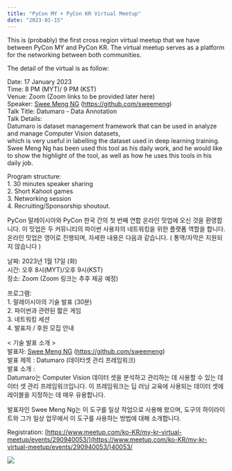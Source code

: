 ```yaml
---
title: "PyCon MY + PyCon KR Virtual Meetup"
date: "2023-01-15"
---
```


This is (probably) the first cross region virtual meetup that we have between PyCon MY and PyCon KR. The virtual meetup serves as a platform for the networking between both communities.

The detail of the virtual is as follow:

Date: 17 January 2023  
Time: 8 PM (MYT)/ 9 PM (KST)  
Venue: Zoom (Zoom links to be provided later here)  
Speaker: [Swee Meng NG](https://www.linkedin.com/in/sweemeng/?originalSubdomain=my) (https://github.com/sweemeng)  
Talk Title: Datumaro - Data Annotation  
Talk Details:  
Datumaro is dataset management framework that can be used in analyze and manage Computer Vision datasets,  
which is very useful in labelling the dataset used in deep learning training. Swee Meng Ng has been used this tool as his daily work, and he would like to show the highlight of the tool, as well as how he uses this tools in his daily job.

Program structure:  
1\. 30 minutes speaker sharing  
2\. Short Kahoot games  
3\. Networking session  
4\. Recruiting/Sponsorship shoutout.

PyCon 말레이시아와 PyCon 한국 간의 첫 번째 연합 온라인 밋업에 오신 것을 환영합니다. 이 밋업은 두 커뮤니티의 파이썬 사용자의 네트워킹을 위한 플랫폼 역할을 합니다. 온라인 밋업은 영어로 진행되며, 자세한 내용은 다음과 같습니다. ( 통역/자막은 지원되지 않습니다 )

날짜: 2023년 1월 17일 (화)  
시간: 오후 8시(MYT)/오후 9시(KST)  
장소: Zoom (Zoom 링크는 추후 제공 예정)

프로그램:  
1\. 말레이시아의 기술 발표 (30분)  
2\. 파이썬과 관련된 짧은 게임  
3\. 네트워킹 세션  
4\. 발표자 / 후원 모집 안내

< 기술 발표 소개 >  
발표자: [Swee Meng NG](https://www.linkedin.com/in/sweemeng/?originalSubdomain=my) (https://github.com/sweemeng)  
발표 제목 : Datumaro (데이터셋 관리 프레임워크)  
발표 소개 :  
Datumaro는 Computer Vision 데이터 셋을 분석하고 관리하는 데 사용할 수 있는 데이터 셋 관리 프레임워크입니다. 이 프레임워크는 딥 러닝 교육에 사용되는 데이터 셋에 레이블을 지정하는 데 매우 유용합니다.

발표자인 Swee Meng Ng는 이 도구를 일상 작업으로 사용해 왔으며, 도구의 하이라이트와 그가 일상 업무에서 이 도구를 사용하는 방법에 대해 소개합니다.

Registration: [https://www.meetup.com/ko-KR/my-kr-virtual-meetup/events/290940053/](https://www.meetup.com/ko-KR/my-kr-virtual-meetup/events/290940053/)40053/

[![](https://pyconmy.files.wordpress.com/2023/01/pycon-my-kr.png?w=811)](https://pyconmy.files.wordpress.com/2023/01/pycon-my-kr.png)
